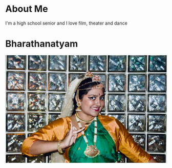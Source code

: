 # About Me

I'm a high school senior and I love film, theater and dance

# Bharathanatyam

![image1][def]

[def]: _images/e074f621-8ce2-49a8-b553-40dd57fa60cd.JPG
